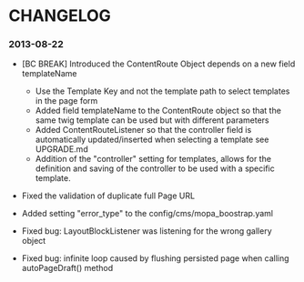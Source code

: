 CHANGELOG
=========

### 2013-08-22
* [BC BREAK] Introduced the ContentRoute Object depends on a new field templateName
  * Use the Template Key and not the template path to select templates in the page form
  * Added field templateName to the ContentRoute object so that the same twig template can be
    used but with different parameters
  * Added ContentRouteListener so that the controller field is automatically updated/inserted when
    selecting a template see UPGRADE.md
  * Addition of the "controller" setting for templates, allows for the definition and saving of the controller
    to be used with a specific template.

* Fixed the validation of duplicate full Page URL
* Added setting "error_type" to the config/cms/mopa_boostrap.yaml
* Fixed bug: LayoutBlockListener was listening for the wrong gallery object
* Fixed bug: infinite loop caused by flushing persisted page when calling autoPageDraft() method
